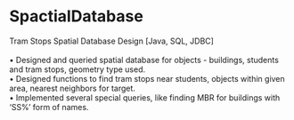 # SpactialDatabase
Tram Stops Spatial Database Design [Java, SQL, JDBC] <br>          	      
•	Designed and queried spatial database for objects - buildings, students and tram stops, geometry type used.<br>
•	Designed functions to find tram stops near students, objects within given area, nearest neighbors for target.<br>
•	Implemented several special queries, like finding MBR for buildings with ‘SS%’ form of names.<br>
